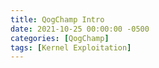 ```yaml
---
title: QogChamp Intro
date: 2021-10-25 00:00:00 -0500
categories: [QogChamp]
tags: [Kernel Exploitation]
---
```

